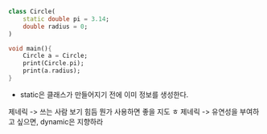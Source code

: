 

```dart
class Circle(
	static double pi = 3.14;
	double radius = 0;
)

void main(){
	Circle a = Circle;
	print(Circle.pi);
	print(a.radius);
}
```


- static은 클래스가 만들어지기 전에 이미 정보를 생성한다.


제네릭 -> 쓰는 사람 보기 힘듬 뭔가 사용하면 좋을 지도 ㅎ
제네릭 -> 유연성을 부여하고 싶으면, dynamic은 지향하라



